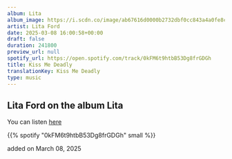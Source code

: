 ```yaml
---
album: Lita
album_image: https://i.scdn.co/image/ab67616d0000b2732dbf0cc843a4a0fe8c8f5482
artist: Lita Ford
date: 2025-03-08 16:00:58+00:00
draft: false
duration: 241800
preview_url: null
spotify_url: https://open.spotify.com/track/0kFM6t9htbB53Dg8frGDGh
title: Kiss Me Deadly
translationKey: Kiss Me Deadly
type: music
---
```


## Lita Ford on the album Lita

You can listen [here](https://open.spotify.com/track/0kFM6t9htbB53Dg8frGDGh)

{{% spotify "0kFM6t9htbB53Dg8frGDGh" small %}}

added on March 08, 2025